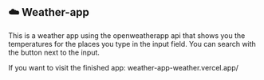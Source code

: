 ## ☁️ Weather-app

This is a weather app using the openweatherapp api that shows you the temperatures for the places you type in the input field.
You can search with the button next to the input.

If you want to visit the finished app: weather-app-weather.vercel.app/
